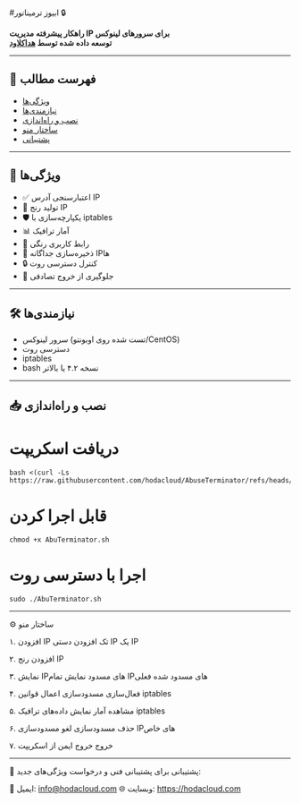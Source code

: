 #ابیوز ترمیناتور 🔒

**راهکار پیشرفته مدیریت IP برای سرورهای لینوکس**  
**توسعه داده شده توسط [هداکلاود](https://hodacloud.com)**

----------------------------------------------

## 📖 فهرست مطالب
- [ویژگی‌ها](#-ویژگیها)
- [نیازمندی‌ها](#-نیازمندیها)
- [نصب و راه‌اندازی](#-نصب-و-راهاندازی)
- [ساختار منو](#-ساختار-منو)
- [پشتیبانی](#-پشتیبانی)

----------------------------------------------

## 🚀 ویژگی‌ها
- ✅ اعتبارسنجی آدرس IP
- 🔄 تولید رنج IP
- 🛡️ یکپارچه‌سازی با iptables
- 📊 آمار ترافیک
- 🎨 رابط کاربری رنگی
- 📁 ذخیره‌سازی جداگانه IPها
- 🔒 کنترل دسترسی روت
- 🚫 جلوگیری از خروج تصادفی

----------------------------------------------

## 🛠️ نیازمندی‌ها
- سرور لینوکس (تست شده روی اوبونتو/CentOS)
- دسترسی روت
- iptables
- bash نسخه ۴.۲ یا بالاتر

----------------------------------------------

## 📥 نصب و راه‌اندازی

# دریافت اسکریپت
```
bash <(curl -Ls https://raw.githubusercontent.com/hodacloud/AbuseTerminator/refs/heads/main/AbuseTerminator.sh)
```

# قابل اجرا کردن
```
chmod +x AbuTerminator.sh
```
# اجرا با دسترسی روت
```
sudo ./AbuTerminator.sh
```
----------------------------------------------
⚙️ ساختار منو

۱. افزودن IP تک
افزودن دستی IP یک IP

۲. افزودن رنج IP

۳. نمایش IPهای مسدود
نمایش تمام IPهای مسدود شده فعلی

۴. فعال‌سازی مسدودسازی
اعمال قوانین iptables

۵. مشاهده آمار
نمایش داده‌های ترافیک iptables

۶. حذف مسدودسازی
لغو مسدودسازی IPهای خاص

۷. خروج
خروج ایمن از اسکریپت

----------------------------------------------

📧 پشتیبانی
برای پشتیبانی فنی و درخواست ویژگی‌های جدید:

📩 ایمیل:
info@hodacloud.com
🌐 وبسایت:
https://hodacloud.com


